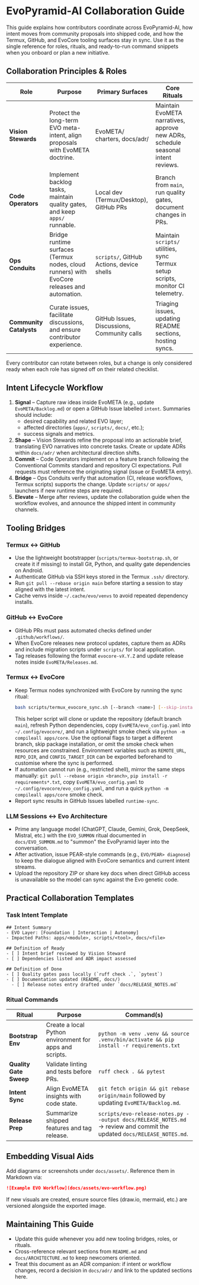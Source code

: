 # EvoPyramid-AI Collaboration Guide

This guide explains how contributors coordinate across EvoPyramid-AI, how intent
moves from community proposals into shipped code, and how the Termux, GitHub,
and EvoCore tooling surfaces stay in sync. Use it as the single reference for
roles, rituals, and ready-to-run command snippets when you onboard or plan a new
initiative.

## Collaboration Principles & Roles

| Role | Purpose | Primary Surfaces | Core Rituals |
| --- | --- | --- | --- |
| **Vision Stewards** | Protect the long-term EVO meta-intent, align proposals with EvoMETA doctrine. | EvoMETA/ charters, docs/adr/ | Maintain EvoMETA narratives, approve new ADRs, schedule seasonal intent reviews. |
| **Code Operators** | Implement backlog tasks, maintain quality gates, and keep `apps/` runnable. | Local dev (Termux/Desktop), GitHub PRs | Branch from `main`, run quality gates, document changes in PRs. |
| **Ops Conduits** | Bridge runtime surfaces (Termux nodes, cloud runners) with EvoCore releases and automation. | `scripts/`, GitHub Actions, device shells | Maintain `scripts/` utilities, sync Termux setup scripts, monitor CI telemetry. |
| **Community Catalysts** | Curate issues, facilitate discussions, and ensure contributor experience. | GitHub Issues, Discussions, Community calls | Triaging issues, updating README sections, hosting syncs. |

Every contributor can rotate between roles, but a change is only considered ready
when each role has signed off on their related checklist.

## Intent Lifecycle Workflow

1. **Signal** – Capture raw ideas inside EvoMETA (e.g., update
   `EvoMETA/Backlog.md`) or open a GitHub Issue labelled `intent`. Summaries
   should include:
   - desired capability and related EVO layer;
   - affected directories (`apps/`, `scripts/`, `docs/`, etc.);
   - success signals and metrics.
2. **Shape** – Vision Stewards refine the proposal into an actionable brief,
   translating EVO narratives into concrete tasks. Create or update ADRs within
   `docs/adr/` when architectural direction shifts.
3. **Commit** – Code Operators implement on a feature branch following the
   Conventional Commits standard and repository CI expectations. Pull requests
   must reference the originating signal (issue or EvoMETA entry).
4. **Bridge** – Ops Conduits verify that automation (CI, release workflows,
   Termux scripts) supports the change. Update `scripts/` or `apps/` launchers
   if new runtime steps are required.
5. **Elevate** – Merge after reviews, update the collaboration guide when the
   workflow evolves, and announce the shipped intent in community channels.

## Tooling Bridges

### Termux ↔ GitHub

- Use the lightweight bootstrapper (`scripts/termux-bootstrap.sh`, or create it
  if missing) to install Git, Python, and quality gate dependencies on Android.
- Authenticate GitHub via SSH keys stored in the Termux `.ssh/` directory.
- Run `git pull --rebase origin main` before starting a session to stay aligned
  with the latest intent.
- Cache venvs inside `~/.cache/evo/venvs` to avoid repeated dependency installs.

### GitHub ↔ EvoCore

- GitHub PRs must pass automated checks defined under `.github/workflows/`.
- When EvoCore releases new protocol updates, capture them as ADRs and include
  migration scripts under `scripts/` for local application.
- Tag releases following the format `evocore-vX.Y.Z` and update release notes
  inside `EvoMETA/Releases.md`.

### Termux ↔ EvoCore

- Keep Termux nodes synchronized with EvoCore by running the sync ritual:
  ```bash
  bash scripts/termux_evocore_sync.sh [--branch <name>] [--skip-install] [--skip-smoke]
  ```
  This helper script will clone or update the repository (default branch
  `main`), refresh Python dependencies, copy `EvoMETA/evo_config.yaml` into
  `~/.config/evocore/`, and run a lightweight smoke check via
  `python -m compileall apps/core`. Use the optional flags to target a different
  branch, skip package installation, or omit the smoke check when resources are
  constrained. Environment variables such as `REMOTE_URL`, `REPO_DIR`, and
  `CONFIG_TARGET_DIR` can be exported beforehand to customise where the sync is
  performed.
- If automation cannot run (e.g., restricted shell), mirror the same steps
  manually: `git pull --rebase origin <branch>`, `pip install -r requirements*.txt`,
  copy `EvoMETA/evo_config.yaml` to `~/.config/evocore/evo_config.yaml`, and run
  a quick `python -m compileall apps/core` smoke check.
- Report sync results in GitHub Issues labelled `runtime-sync`.

### LLM Sessions ↔ Evo Architecture

- Prime any language model (ChatGPT, Claude, Gemini, Grok, DeepSeek, Mistral,
  etc.) with the `EVO_SUMMON` ritual documented in `docs/EVO_SUMMON.md` to
  "summon" the EvoPyramid layer into the conversation.
- After activation, issue PEAR-style commands (e.g., `EVO/PEAR> diagnose`) to
  keep the dialogue aligned with EvoCore semantics and current intent streams.
- Upload the repository ZIP or share key docs when direct GitHub access is
  unavailable so the model can sync against the Evo genetic code.

## Practical Collaboration Templates

### Task Intent Template

```
## Intent Summary
- EVO Layer: [Foundation | Interaction | Autonomy]
- Impacted Paths: apps/<module>, scripts/<tool>, docs/<file>

## Definition of Ready
- [ ] Intent brief reviewed by Vision Steward
- [ ] Dependencies listed and ADR impact assessed

## Definition of Done
- [ ] Quality gates pass locally (`ruff check .`, `pytest`)
- [ ] Documentation updated (README, docs/)
  - [ ] Release notes entry drafted under `docs/RELEASE_NOTES.md`
```

### Ritual Commands

| Ritual | Purpose | Command(s) |
| --- | --- | --- |
| **Bootstrap Env** | Create a local Python environment for apps and scripts. | `python -m venv .venv && source .venv/bin/activate && pip install -r requirements.txt` |
| **Quality Gate Sweep** | Validate linting and tests before PRs. | `ruff check . && pytest` |
| **Intent Sync** | Align EvoMETA insights with code state. | `git fetch origin && git rebase origin/main` followed by updating `EvoMETA/Backlog.md`. |
| **Release Prep** | Summarize shipped features and tag release. | `scripts/evo-release-notes.py --output docs/RELEASE_NOTES.md` → review and commit the updated `docs/RELEASE_NOTES.md`. |

## Embedding Visual Aids

Add diagrams or screenshots under `docs/assets/`. Reference them in Markdown via:

```markdown
![Example EVO Workflow](docs/assets/evo-workflow.png)
```

If new visuals are created, ensure source files (draw.io, mermaid, etc.) are
versioned alongside the exported image.

## Maintaining This Guide

- Update this guide whenever you add new tooling bridges, roles, or rituals.
- Cross-reference relevant sections from `README.md` and `docs/ARCHITECTURE.md`
  to keep newcomers oriented.
- Treat this document as an ADR companion: if intent or workflow changes, record
  a decision in `docs/adr/` and link to the updated sections here.
